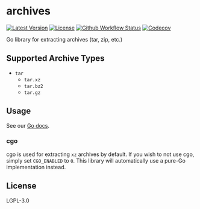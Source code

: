 # archives

[![Latest Version](https://img.shields.io/github/v/release/jaredallard/archives?style=for-the-badge)](https://github.com/jaredallard/archives/releases)
[![License](https://img.shields.io/github/license/jaredallard/archives?style=for-the-badge)](https://github.com/jaredallard/archives/blob/main/LICENSE)
[![Github Workflow Status](https://img.shields.io/github/actions/workflow/status/jaredallard/archives/tests.yaml?style=for-the-badge)](https://github.com/jaredallard/archives/actions/workflows/tests.yaml)
[![Codecov](https://img.shields.io/codecov/c/github/jaredallard/archives?style=for-the-badge)](https://app.codecov.io/gh/jaredallard/archives)

Go library for extracting archives (tar, zip, etc.)

## Supported Archive Types

* `tar`
  * `tar.xz`
  * `tar.bz2`
  * `tar.gz`

## Usage

See our [Go docs](https://pkg.go.dev/github.com/jaredallard/archives).

### cgo

cgo is used for extracting `xz` archives by default. If you wish to not
use cgo, simply set `CGO_ENABLED` to `0`. This library will
automatically use a pure-Go implementation instead.

## License

LGPL-3.0
